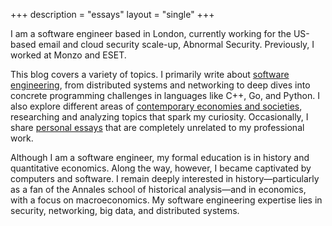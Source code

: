 +++
description = "essays"
layout = "single"
+++

I am a software engineer based in London, currently working for the US-based email and cloud security scale-up, Abnormal Security. Previously, I worked at Monzo and ESET.

This blog covers a variety of topics. I primarily write about [software engineering](/tech/), from distributed systems and networking to deep dives into concrete programming challenges in languages like C++, Go, and Python. I also explore different areas of [contemporary economies and societies](/explorations), researching and analyzing topics that spark my curiosity. Occasionally, I share [personal essays](/essays) that are completely unrelated to my professional work.

Although I am a software engineer, my formal education is in history and quantitative economics. Along the way, however, I became captivated by computers and software. I remain deeply interested in history—particularly as a fan of the Annales school of historical analysis—and in economics, with a focus on macroeconomics. My software engineering expertise lies in security, networking, big data, and distributed systems.